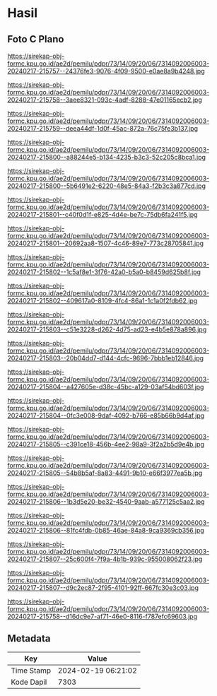 # Hasil

## Foto C Plano

https://sirekap-obj-formc.kpu.go.id/ae2d/pemilu/pdpr/73/14/09/20/06/7314092006003-20240217-215757--24376fe3-9076-4f09-9500-e0ae8a9b4248.jpg

https://sirekap-obj-formc.kpu.go.id/ae2d/pemilu/pdpr/73/14/09/20/06/7314092006003-20240217-215758--3aee8321-093c-4adf-8288-47e01165ecb2.jpg

https://sirekap-obj-formc.kpu.go.id/ae2d/pemilu/pdpr/73/14/09/20/06/7314092006003-20240217-215759--deea44df-1d0f-45ac-872a-76c75fe3b137.jpg

https://sirekap-obj-formc.kpu.go.id/ae2d/pemilu/pdpr/73/14/09/20/06/7314092006003-20240217-215800--a88244e5-b134-4235-b3c3-52c205c8bca1.jpg

https://sirekap-obj-formc.kpu.go.id/ae2d/pemilu/pdpr/73/14/09/20/06/7314092006003-20240217-215800--5b6491e2-6220-48e5-84a3-f2b3c3a877cd.jpg

https://sirekap-obj-formc.kpu.go.id/ae2d/pemilu/pdpr/73/14/09/20/06/7314092006003-20240217-215801--c40f0d1f-e825-4d4e-be7c-75db6fa241f5.jpg

https://sirekap-obj-formc.kpu.go.id/ae2d/pemilu/pdpr/73/14/09/20/06/7314092006003-20240217-215801--20692aa8-1507-4c46-89e7-773c28705841.jpg

https://sirekap-obj-formc.kpu.go.id/ae2d/pemilu/pdpr/73/14/09/20/06/7314092006003-20240217-215802--1c5af8e1-3f76-42a0-b5a0-b8459d625b8f.jpg

https://sirekap-obj-formc.kpu.go.id/ae2d/pemilu/pdpr/73/14/09/20/06/7314092006003-20240217-215802--409617a0-8109-4fc4-86a1-1c1a0f2fdb62.jpg

https://sirekap-obj-formc.kpu.go.id/ae2d/pemilu/pdpr/73/14/09/20/06/7314092006003-20240217-215803--c51e3228-d262-4d75-ad23-e4b5e878a896.jpg

https://sirekap-obj-formc.kpu.go.id/ae2d/pemilu/pdpr/73/14/09/20/06/7314092006003-20240217-215803--20b04dd7-d144-4cfc-9696-7bbb1eb12846.jpg

https://sirekap-obj-formc.kpu.go.id/ae2d/pemilu/pdpr/73/14/09/20/06/7314092006003-20240217-215804--a427605e-d38c-45bc-a129-03af54bd603f.jpg

https://sirekap-obj-formc.kpu.go.id/ae2d/pemilu/pdpr/73/14/09/20/06/7314092006003-20240217-215804--0fc3e008-9daf-4092-b766-e85b66b9d4af.jpg

https://sirekap-obj-formc.kpu.go.id/ae2d/pemilu/pdpr/73/14/09/20/06/7314092006003-20240217-215805--c391ce18-456b-4ee2-98a9-3f2a2b5d9e4b.jpg

https://sirekap-obj-formc.kpu.go.id/ae2d/pemilu/pdpr/73/14/09/20/06/7314092006003-20240217-215805--54b8b5af-8a83-4491-9b10-e66f3977ea5b.jpg

https://sirekap-obj-formc.kpu.go.id/ae2d/pemilu/pdpr/73/14/09/20/06/7314092006003-20240217-215806--1b3d5e20-be32-4540-9aab-a577125c5aa2.jpg

https://sirekap-obj-formc.kpu.go.id/ae2d/pemilu/pdpr/73/14/09/20/06/7314092006003-20240217-215806--81fc4fdb-0b85-46ae-84a8-9ca9369cb356.jpg

https://sirekap-obj-formc.kpu.go.id/ae2d/pemilu/pdpr/73/14/09/20/06/7314092006003-20240217-215807--25c600f4-7f9a-4b1b-939c-955008062f23.jpg

https://sirekap-obj-formc.kpu.go.id/ae2d/pemilu/pdpr/73/14/09/20/06/7314092006003-20240217-215807--d9c2ec87-2f95-4101-92ff-667fc30e3c03.jpg

https://sirekap-obj-formc.kpu.go.id/ae2d/pemilu/pdpr/73/14/09/20/06/7314092006003-20240217-215758--d16dc9e7-af71-46e0-8116-f787efc69603.jpg


## Metadata

| Key        | Value               |
| ---------- | ------------------- |
| Time Stamp | 2024-02-19 06:21:02 |
| Kode Dapil | 7303                |




